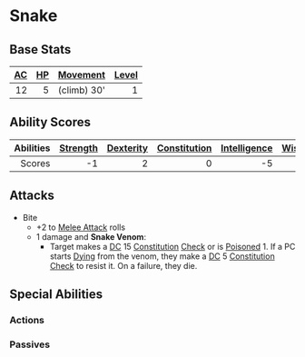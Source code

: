 # Snake

## Base Stats

| [AC](../../../Player%20Characters/Derived%20Statistics/Armor%20Class.md) | [HP](../../../Player%20Characters/Derived%20Statistics/Health%20Points.md) | [Movement](../../../Game%20Procedures/Movement.md) | [Level](../../../Player%20Characters/Derived%20Statistics/Level.md) |
| -----------------------------------------------------------------------: | -------------------------------------------------------------------------: | -------------------------------------------------: | ------------------------------------------------------------------: |
|                                                                       12 |                                                                          5 |                                        (climb) 30' |                                                                   1 |

## Ability Scores

| Abilities | [Strength](../../../Player%20Characters/Chosen%20Statistics/Strength.md) | [Dexterity](../../../Player%20Characters/Chosen%20Statistics/Dexterity.md) | [Constitution](../../../Player%20Characters/Chosen%20Statistics/Constitution.md) | [Intelligence](../../../Player%20Characters/Chosen%20Statistics/Intelligence.md) | [Wisdom](../../../Player%20Characters/Chosen%20Statistics/Wisdom.md)<br> | [Charisma](../../../Player%20Characters/Chosen%20Statistics/Charisma.md)<br> |
| --------: | -----------------------------------------------------------------------: | -------------------------------------------------------------------------: | -------------------------------------------------------------------------------: | -------------------------------------------------------------------------------: | -----------------------------------------------------------------------: | ---------------------------------------------------------------------------: |
|    Scores |                                                                       -1 |                                                                          2 |                                                                                0 |                                                                               -5 |                                                                        1 |                                                                           -3 |

## Attacks

- Bite
	- +2 to [Melee Attack](../../../Game%20Procedures/Melee%20Attack.md) rolls
	- 1 damage and **Snake Venom**:
		- Target makes a [DC](../../../Game%20Procedures/DC.md) 15 [Constitution](../../../Player%20Characters/Chosen%20Statistics/Constitution.md) [Check](../../../Game%20Procedures/Check.md) or is [Poisoned](../../../Conditions/Poisoned.md) 1. If a PC starts [Dying](../../../Conditions/Dying.md) from the venom, they make a [DC](../../../Game%20Procedures/DC.md) 5 [Constitution](../../../Player%20Characters/Chosen%20Statistics/Constitution.md) [Check](../../../Game%20Procedures/Check.md) to resist it. On a failure, they die.

## Special Abilities

### Actions

### Passives
